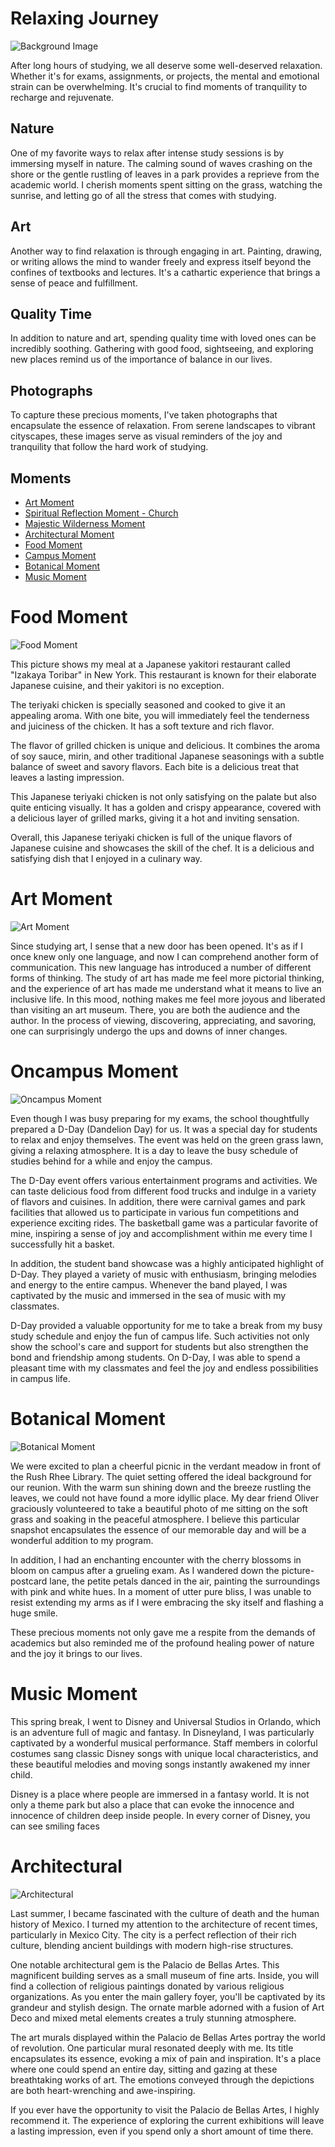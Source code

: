 # Relaxing Journey

![Background Image](https://github.com/Francisyang1005/image/blob/0ed84738547807cc701fa0ef197cd0fed057cbfc/Congratulation%20for%20the%20end%20of%20exam.jpg)

After long hours of studying, we all deserve some well-deserved relaxation. Whether it's for exams, assignments, or projects, the mental and emotional strain can be overwhelming. It's crucial to find moments of tranquility to recharge and rejuvenate.

## Nature

One of my favorite ways to relax after intense study sessions is by immersing myself in nature. The calming sound of waves crashing on the shore or the gentle rustling of leaves in a park provides a reprieve from the academic world. I cherish moments spent sitting on the grass, watching the sunrise, and letting go of all the stress that comes with studying.

## Art

Another way to find relaxation is through engaging in art. Painting, drawing, or writing allows the mind to wander freely and express itself beyond the confines of textbooks and lectures. It's a cathartic experience that brings a sense of peace and fulfillment.

## Quality Time

In addition to nature and art, spending quality time with loved ones can be incredibly soothing. Gathering with good food, sightseeing, and exploring new places remind us of the importance of balance in our lives.

## Photographs

To capture these precious moments, I've taken photographs that encapsulate the essence of relaxation. From serene landscapes to vibrant cityscapes, these images serve as visual reminders of the joy and tranquility that follow the hard work of studying.

## Moments

- [Art Moment](art-moment.html)
- [Spiritual Reflection Moment - Church](spiritual-reflection.html)
- [Majestic Wilderness Moment](majestic-wilderness.html)
- [Architectural Moment](architectural-moment.html)
- [Food Moment](food-moment.html)
- [Campus Moment](oncampus-moment.html)
- [Botanical Moment](botanical-moment.html)
- [Music Moment](music-moment.html)

# Food Moment

![Food Moment](https://github.com/Francisyang1005/image/blob/0ed84738547807cc701fa0ef197cd0fed057cbfc/Food%20satisfaction.jpg)

This picture shows my meal at a Japanese yakitori restaurant called "Izakaya Toribar" in New York. This restaurant is known for their elaborate Japanese cuisine, and their yakitori is no exception.

The teriyaki chicken is specially seasoned and cooked to give it an appealing aroma. With one bite, you will immediately feel the tenderness and juiciness of the chicken. It has a soft texture and rich flavor.

The flavor of grilled chicken is unique and delicious. It combines the aroma of soy sauce, mirin, and other traditional Japanese seasonings with a subtle balance of sweet and savory flavors. Each bite is a delicious treat that leaves a lasting impression.

This Japanese teriyaki chicken is not only satisfying on the palate but also quite enticing visually. It has a golden and crispy appearance, covered with a delicious layer of grilled marks, giving it a hot and inviting sensation.

Overall, this Japanese teriyaki chicken is full of the unique flavors of Japanese cuisine and showcases the skill of the chef. It is a delicious and satisfying dish that I enjoyed in a culinary way.

# Art Moment

![Art Moment](https://raw.githubusercontent.com/Francisyang1005/image/0ed84738547807cc701fa0ef197cd0fed057cbfc/To%20relax%20while%20watching%20an%20opera.jpg)

Since studying art, I sense that a new door has been opened. It's as if I once knew only one language, and now I can comprehend another form of communication. This new language has introduced a number of different forms of thinking. The study of art has made me feel more pictorial thinking, and the experience of art has made me understand what it means to live an inclusive life. In this mood, nothing makes me feel more joyous and liberated than visiting an art museum. There, you are both the audience and the author. In the process of viewing, discovering, appreciating, and savoring, one can surprisingly undergo the ups and downs of inner changes.

# Oncampus Moment

![Oncampus Moment](https://github.com/Francisyang1005/image/blob/0ed84738547807cc701fa0ef197cd0fed057cbfc/D%20Day.jpg)

Even though I was busy preparing for my exams, the school thoughtfully prepared a D-Day (Dandelion Day) for us. It was a special day for students to relax and enjoy themselves. The event was held on the green grass lawn, giving a relaxing atmosphere. It is a day to leave the busy schedule of studies behind for a while and enjoy the campus.

The D-Day event offers various entertainment programs and activities. We can taste delicious food from different food trucks and indulge in a variety of flavors and cuisines. In addition, there were carnival games and park facilities that allowed us to participate in various fun competitions and experience exciting rides. The basketball game was a particular favorite of mine, inspiring a sense of joy and accomplishment within me every time I successfully hit a basket.

In addition, the student band showcase was a highly anticipated highlight of D-Day. They played a variety of music with enthusiasm, bringing melodies and energy to the entire campus. Whenever the band played, I was captivated by the music and immersed in the sea of music with my classmates.

D-Day provided a valuable opportunity for me to take a break from my busy study schedule and enjoy the fun of campus life. Such activities not only show the school's care and support for students but also strengthen the bond and friendship among students. On D-Day, I was able to spend a pleasant time with my classmates and feel the joy and endless possibilities in campus life.

# Botanical Moment

![Botanical Moment](https://github.com/Francisyang1005/image/blob/0ed84738547807cc701fa0ef197cd0fed057cbfc/Flower1.gif)

We were excited to plan a cheerful picnic in the verdant meadow in front of the Rush Rhee Library. The quiet setting offered the ideal background for our reunion. With the warm sun shining down and the breeze rustling the leaves, we could not have found a more idyllic place. My dear friend Oliver graciously volunteered to take a beautiful photo of me sitting on the soft grass and soaking in the peaceful atmosphere. I believe this particular snapshot encapsulates the essence of our memorable day and will be a wonderful addition to my program.

In addition, I had an enchanting encounter with the cherry blossoms in bloom on campus after a grueling exam. As I wandered down the picture-postcard lane, the petite petals danced in the air, painting the surroundings with pink and white hues. In a moment of utter pure bliss, I was unable to resist extending my arms as if I were embracing the sky itself and flashing a huge smile.

These precious moments not only gave me a respite from the demands of academics but also reminded me of the profound healing power of nature and the joy it brings to our lives.

# Music Moment

This spring break, I went to Disney and Universal Studios in Orlando, which is an adventure full of magic and fantasy. In Disneyland, I was particularly captivated by a wonderful musical performance. Staff members in colorful costumes sang classic Disney songs with unique local characteristics, and these beautiful melodies and moving songs instantly awakened my inner child.

Disney is a place where people are immersed in a fantasy world. It is not only a theme park but also a place that can evoke the innocence and innocence of children deep inside people. In every corner of Disney, you can see smiling faces

# Architectural

![Architectural](https://github.com/Francisyang1005/image/blob/3cadf1d50894233201c242eed826830ef48a27c3/page%203.jpg)

Last summer, I became fascinated with the culture of death and the human history of Mexico. I turned my attention to the architecture of recent times, particularly in Mexico City. The city is a perfect reflection of their rich culture, blending ancient buildings with modern high-rise structures.

One notable architectural gem is the Palacio de Bellas Artes. This magnificent building serves as a small museum of fine arts. Inside, you will find a collection of religious paintings donated by various religious organizations. As you enter the main gallery foyer, you'll be captivated by its grandeur and stylish design. The ornate marble adorned with a fusion of Art Deco and mixed metal elements creates a truly stunning atmosphere.

The art murals displayed within the Palacio de Bellas Artes portray the world of revolution. One particular mural resonated deeply with me. Its title encapsulates its essence, evoking a mix of pain and inspiration. It's a place where one could spend an entire day, sitting and gazing at these breathtaking works of art. The emotions conveyed through the depictions are both heart-wrenching and awe-inspiring.

If you ever have the opportunity to visit the Palacio de Bellas Artes, I highly recommend it. The experience of exploring the current exhibitions will leave a lasting impression, even if you spend only a short amount of time there.

